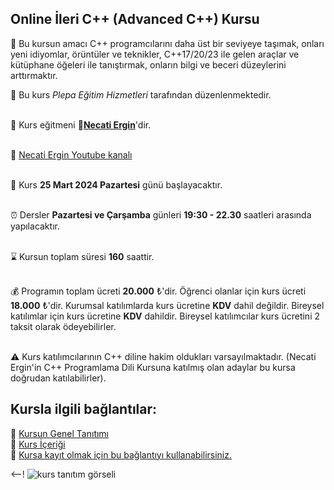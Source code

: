 ## Online İleri C++ (Advanced C++) Kursu

🎯 Bu kursun amacı C++ programcılarını daha üst bir seviyeye taşımak, onları yeni idiyomlar, örüntüler ve teknikler, C++17/20/23 ile gelen araçlar ve kütüphane öğeleri ile tanıştırmak, onların bilgi ve beceri düzeylerini arttırmaktır. 

🏫 Bu kurs _Plepa Eğitim Hizmetleri_ tarafından düzenlenmektedir.<br><br>

👨 Kurs eğitmeni **&#128279;[Necati Ergin](https://www.linkedin.com/in/necati-ergin-045768176/)**'dir.<br><br>

👨 [Necati Ergin Youtube kanalı](https://www.youtube.com/@necatiergin)<br><br>

📅 Kurs __25 Mart 2024 Pazartesi__ günü başlayacaktır. <br><br>

⏰ Dersler __Pazartesi ve Çarşamba__ günleri __19:30 - 22.30__ saatleri arasında yapılacaktır.<br><br>

⌛ Kursun toplam süresi __160__ saattir. <br><br>

💰️ Programın toplam ücreti **20.000** &#8378;'dir. Öğrenci olanlar için kurs ücreti **18.000** &#8378;'dir. Kurumsal katılımlarda kurs ücretine **KDV** dahil değildir. Bireysel katılımlar için kurs ücretine **KDV** dahildir. Bireysel katılımcılar kurs ücretini 2 taksit olarak ödeyebilirler. <br><br>

⚠ Kurs katılımcılarının C++ diline hakim oldukları varsayılmaktadır. (Necati Ergin'in C++ Programlama Dili Kursuna katılmış olan adaylar bu kursa doğrudan katılabilirler). 

## Kursla ilgili bağlantılar:
&#128279; [Kursun Genel Tanıtımı](https://github.com/necatiergin/OCAK_2024_ILERI_CPP_KURSU/blob/main/kurs_tanitimi.md)<br>
&#128279; [Kurs İçeriği](https://github.com/necatiergin/KURS_PROGRAMLARI/blob/main/ileri_cplusplus.md)<br>
&#128279; [Kursa kayıt olmak için bu bağlantıyı kullanabilirsiniz.](https://us02web.zoom.us/meeting/register/tZYvduyprj0tEtwGkCGjvMAnPBYGP1mngRiX)

<--!
![kurs tanıtım görseli](https://github.com/necatiergin/OCAK_2024_ONLINE_ILERI_CPLUSPLUS_KURSU/blob/main/ileri_cpp_kurs_gorseli.png)
>

